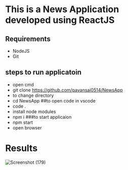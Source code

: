 # This is a News Application developed using ReactJS 
## Requirements
- NodeJS
- Git 

## steps to run applicatoin
- open cmd 
- git clone https://github.com/pavansai0514/NewsApp
- to change directory
- cd NewsApp
##to open code in vscode 
- code . 
- install node modules
- npm i
###to start applicaion 
- npm start
- open browser
# Results
![Screenshot (179)](https://github.com/user-attachments/assets/2cce5a7d-d79c-43d9-a9c4-561ac0571e58)


